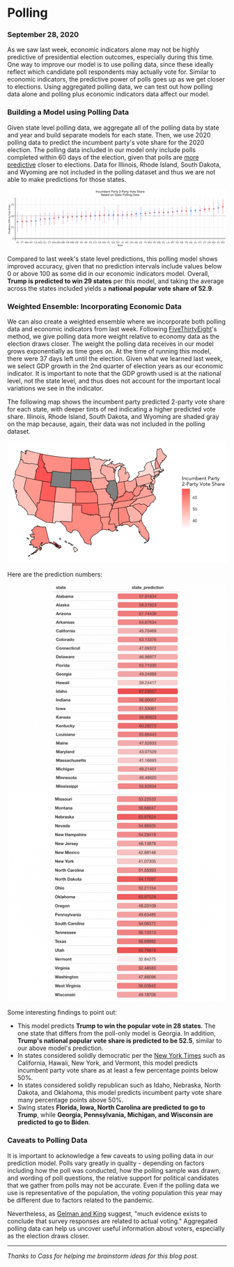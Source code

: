 # Polling
### September 28, 2020

As we saw last week, economic indicators alone may not be highly predictive of presidential election outcomes, especially during this time. One way to improve our model is to use polling data, since these ideally reflect which candidate poll respondents may actually vote for. Similar to economic indicators, the predictive power of polls goes up as we get closer to elections. Using aggregated polling data, we can test out how polling data alone and polling plus economic indicators data affect our model.

### Building a Model using Polling Data

Given state level polling data, we aggregate all of the polling data by state and year and build separate models for each state. Then, we use 2020 polling data to predict the incumbent party's vote share for the 2020 election. The polling data included in our model only include polls completed within 60 days of the election, given that polls are [more predictive](https://www.jstor.org/stable/194212?seq=1) closer to elections. Data for Illinois, Rhode Island, South Dakota, and Wyoming are not included in the polling dataset and thus we are not able to make predictions for those states.


![Prediction Intervals](../figures/poll_model_state.png)


Compared to last week's state level predictions, this polling model shows improved accuracy, given that no prediction intervals include values below 0 or above 100 as some did in our economic indicators model. Overall, **Trump is predicted to win 29 states** per this model, and taking the average across the states included yields a **national popular vote share of 52.9**.

### Weighted Ensemble: Incorporating Economic Data

We can also create a weighted ensemble where we incorporate both polling data and economic indicators from last week. Following [FiveThirtyEight](https://projects.fivethirtyeight.com/2020-election-forecast/)'s method, we give polling data more weight relative to economy data as the election draws closer. The weight the polling data receives in our model grows exponentially as time goes on. At the time of running this model, there were 37 days left until the election. Given what we learned last week, we select GDP growth in the 2nd quarter of election years as our economic indicator. It is important to note that the GDP growth used is at the national level, not the state level, and thus does not account for the important local variations we see in the indicator.

The following map shows the incumbent party predicted 2-party vote share for each state, with deeper tints of red indicating a higher predicted vote share. Illinois, Rhode Island, South Dakota, and Wyoming are shaded gray on the map because, again, their data was not included in the polling dataset.


![Predictions Map](../figures/ensemble_model_state_map.png)


Here are the prediction numbers:


![Predictions Table](../figures/state_predictions_table1.png)
![Predictions Table](../figures/state_predictions_table2.png)


Some interesting findings to point out:
* This model predicts **Trump to win the popular vote in 28 states**. The one state that differs from the poll-only model is Georgia. In addition, **Trump's national popular vote share is predicted to be 52.5**, similar to our above model's prediction.
* In states considered solidly democratic per the [New York Times](https://www.nytimes.com/interactive/2020/us/elections/election-states-biden-trump.html) such as California, Hawaii, New York, and Vermont, this model predicts incumbent party vote share as at least a few percentage points below 50%.
* In states considered solidly republican such as Idaho, Nebraska, North Dakota, and Oklahoma, this model predicts incumbent party vote share many percentage points above 50%.
* Swing states **Florida, Iowa, North Carolina are predicted to go to Trump**, while **Georgia, Pennsylvania, Michigan, and Wisconsin are predicted to go to Biden**. 

### Caveats to Polling Data

It is important to acknowledge a few caveats to using polling data in our prediction model. Polls vary greatly in quality - depending on factors including how the poll was conducted, how the polling sample was drawn, and wording of poll questions, the relative support for political candidates that we gather from polls may not be accurate. Even if the polling data we use is representative of the population, the _voting_ population this year may be different due to factors related to the pandemic.

Nevertheless, as [Gelman and King](https://www.jstor.org/stable/194212?seq=1) suggest, "much evidence exists to conclude that survey responses are related to actual voting." Aggregated polling data can help us uncover useful information about voters, especially as the election draws closer.

<hr>

*Thanks to Cass for helping me brainstorm ideas for this blog post.*
